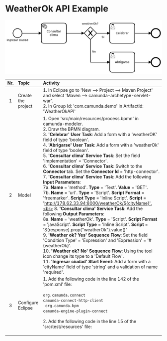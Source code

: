# WeatherOk API Example

![BPMN Diagram](process.png)

|   Nr. | Topic              | Activity                                                                                                                                                                                                                                                                                                                                                                                                                                                                                                                                                                                                                                                                                                                                                                                                                                                                                                                                                                                                                                                                                                                                                                                                                                                                                                                                                                                                                                                                                    |
| :---: | :---               | :---                                                                                                                                                                                                                                                                                                                                                                                                                                                                                                                                                                                                                                                                                                                                                                                                                                                                                                                                                                                                                                                                                                                                                                                                                                                                                                                                                                                                                                                                                        |
|     1 | Create the project | 1. In Eclipse go to 'New --> Project --> Maven Project' and select 'Maven --> camunda-archetype-servlet-war'.  <br> 2. In Group Id: 'com.camunda.demo' in ArtifactId: 'WeatherOkAPI'                                                                                                                                                                                                                                                                                                                                                                                                                                                                                                                                                                                                                                                                                                                                                                                                                                                                                                                                                                                                                                                                                                                                                                                                                                                                                                        |
|     2 | Model              | 1. Open 'src/main/resources/process.bpmn' in camunda-modeler. <br> 2. Draw the BPMN diagram. <br> 3. **'Celebrar' User Task**: Add a form with a 'weatherOK' field of type 'boolean'. <br> 4. **'Abrigarse' User Task**: Add a form with a 'weatherOk' field of type 'boolean'. <br> 5. **'Consultar clima' Service Task**: Set the field 'Implementation' = 'Connector'. <br> 6. **'Consultar clima' Service Task**: Switch to the **Connector** tab. Set the **Connector Id** = 'http-connector'.<br> 7. **'Consultar clima' Service Task**: Add the following **Input Parameters**:<br> 7a. **Name** = 'method'. **Type** = 'Text'. **Value** = 'GET'. <br> 7b. **Name** = 'url'. **Type** = 'Script'. **Script Format** = 'freemarker'. **Script Type** = 'Inline Script'. **Script** = 'http://178.62.33.94:8000/weatherOk/${cityName}'.<br> 8. **'Consultar clima' Service Task**: Add the following **Output Parameters**: <br> 8a. **Name** = 'weatherOk'. **Type** = 'Script'. **Script Format** = 'javaScript'. **Script Type** = 'Inline Script'. **Script** = 'S(response).prop("weatherOk").value()' <br> 9. **'Weather ok? Yes' Sequence Flow**: Set the field 'Condition Type' = 'Expression' and 'Expression' = '#{weatherOk}'. <br> 10. **'Weather ok? No' Sequence Flow**: Using the tool icon change its type to a 'Default Flow'. <br>  11. **'Ingresar ciudad' Start Event**: Add a form with a 'cityName' field of type 'string' and a validation of name 'required'. |
|     3 | Configure Eclipse  | 1. Add the following code in the line 142 of the 'pom.xml' file: <br> <code lang="xml"><dependency> <groupId>org.camunda.connect</groupId> <artifactId>camunda-connect-http-client</artifactId> </dependency> <dependency> <groupId>org.camunda.bpm</groupId> <artifactId>camunda-engine-plugin-connect</artifactId> </dependency> </code> <br> 2. Add the following code in the line 15 of the 'src/test/resources' file: <br> <code lang="xml"> <bean class="org.camunda.connect.plugin.impl.ConnectProcessEnginePlugin" /></code>                                                                                                                                                                                                                                                                                                                                                                                                                                                                                                                                                                                                                                                                                                                                                                                                                                                                                                                                         |
